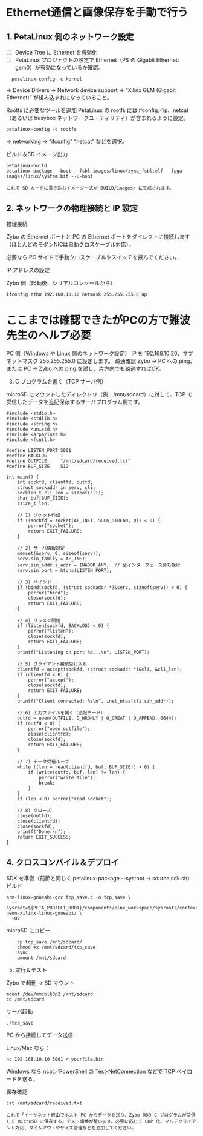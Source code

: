 # Ethernet通信と画像保存を手動で行う
## 1. PetaLinux 側のネットワーク設定

- [ ] Device Tree に Ethernet を有効化
- [ ] PetaLinux プロジェクトの設定で Ethernet（PS の Gigabit Ethernet: gem0）が有効になっているか確認。
```
  petalinux-config -c kernel
```

→ Device Drivers → Network device support → “Xilinx GEM (Gigabit Ethernet)” が組み込まれになっていること。

Rootfs に必要なツールを追加
PetaLinux の rootfs には ifconfig／ip、netcat（あるいは busybox ネットワークユーティリティ）が含まれるように設定。
```
petalinux-config -c rootfs
```
→ networking → “ifconfig” “netcat” などを選択。

ビルド＆SD イメージ出力

    petalinux-build
    petalinux-package --boot --fsbl images/linux/zynq_fsbl.elf --fpga images/linux/system.bit --u-boot

    これで SD カードに書き込むイメージ一式が BUILD/images/ に生成されます。

## 2. ネットワークの物理接続と IP 設定

物理接続

Zybo の Ethernet ポートと PC の Ethernet ポートをダイレクトに接続します（ほとんどのモダンNICは自動クロスケーブル対応）。

必要なら PC サイドで手動クロスケーブルやスイッチを挟んでください。

IP アドレスの設定

Zybo 側（起動後、シリアルコンソールから）
```
ifconfig eth0 192.168.10.10 netmask 255.255.255.0 up
```
# ここまでは確認できたがPCの方で難波先生のヘルプ必要
PC 側（Windows や Linux 側のネットワーク設定）
IP を 192.168.10.20、サブネットマスク 255.255.255.0 に設定します。
疎通確認
Zybo → PC への ping、または PC → Zybo への ping を試し、片方向でも疎通すればOK。

3. C プログラムを書く（TCP サーバ例）

microSD にマウントしたディレクトリ（例：/mnt/sdcard）に対して、TCP で受信したデータを追記保存するサーバプログラム例です。
```
#include <stdio.h>
#include <stdlib.h>
#include <string.h>
#include <unistd.h>
#include <arpa/inet.h>
#include <fcntl.h>

#define LISTEN_PORT 5001
#define BACKLOG     1
#define OUTFILE     "/mnt/sdcard/received.txt"
#define BUF_SIZE    512

int main() {
    int sockfd, clientfd, outfd;
    struct sockaddr_in serv, cli;
    socklen_t cli_len = sizeof(cli);
    char buf[BUF_SIZE];
    ssize_t len;

    // 1) ソケット作成
    if ((sockfd = socket(AF_INET, SOCK_STREAM, 0)) < 0) {
        perror("socket");
        return EXIT_FAILURE;
    }

    // 2) サーバ情報設定
    memset(&serv, 0, sizeof(serv));
    serv.sin_family = AF_INET;
    serv.sin_addr.s_addr = INADDR_ANY;  // 全インターフェース待ち受け
    serv.sin_port = htons(LISTEN_PORT);

    // 3) バインド
    if (bind(sockfd, (struct sockaddr *)&serv, sizeof(serv)) < 0) {
        perror("bind");
        close(sockfd);
        return EXIT_FAILURE;
    }

    // 4) リッスン開始
    if (listen(sockfd, BACKLOG) < 0) {
        perror("listen");
        close(sockfd);
        return EXIT_FAILURE;
    }
    printf("Listening on port %d...\n", LISTEN_PORT);

    // 5) クライアント接続受け入れ
    clientfd = accept(sockfd, (struct sockaddr *)&cli, &cli_len);
    if (clientfd < 0) {
        perror("accept");
        close(sockfd);
        return EXIT_FAILURE;
    }
    printf("Client connected: %s\n", inet_ntoa(cli.sin_addr));

    // 6) 出力ファイルを開く（追記モード）
    outfd = open(OUTFILE, O_WRONLY | O_CREAT | O_APPEND, 0644);
    if (outfd < 0) {
        perror("open outfile");
        close(clientfd);
        close(sockfd);
        return EXIT_FAILURE;
    }

    // 7) データ受信ループ
    while ((len = read(clientfd, buf, BUF_SIZE)) > 0) {
        if (write(outfd, buf, len) != len) {
            perror("write file");
            break;
        }
    }
    if (len < 0) perror("read socket");

    // 8) クローズ
    close(outfd);
    close(clientfd);
    close(sockfd);
    printf("Done.\n");
    return EXIT_SUCCESS;
}
```
## 4. クロスコンパイル＆デプロイ

SDK を準備（前節と同じく petalinux-package --sysroot → source sdk.sh）
ビルド
```
arm-linux-gnueabi-gcc tcp_save.c -o tcp_save \
  --sysroot=${PETA_PROJECT_ROOT}/components/plnx_workspace/sysroots/cortexa9t2hf-neon-xilinx-linux-gnueabi/ \
  -O2
```
microSD にコピー
```
    cp tcp_save /mnt/sdcard/
    chmod +x /mnt/sdcard/tcp_save
    sync
    umount /mnt/sdcard
```
5. 実行＆テスト

Zybo で起動 → SD マウント
```
mount /dev/mmcblk0p2 /mnt/sdcard
cd /mnt/sdcard
```
サーバ起動
```
./tcp_save
```
PC から接続してデータ送信

Linux/Mac なら：
```
nc 192.168.10.10 5001 < yourfile.bin
```
Windows なら ncat／PowerShell の Test-NetConnection などで TCP ペイロードを送る。

保存確認
```
cat /mnt/sdcard/received.txt

これで「イーサネット経由でホスト PC からデータを送り、Zybo 側の C プログラムが受信して microSD に保存する」テスト環境が整います。必要に応じて UDP 化、マルチクライアント対応、タイムアウトやサイズ管理などを追加してください。
